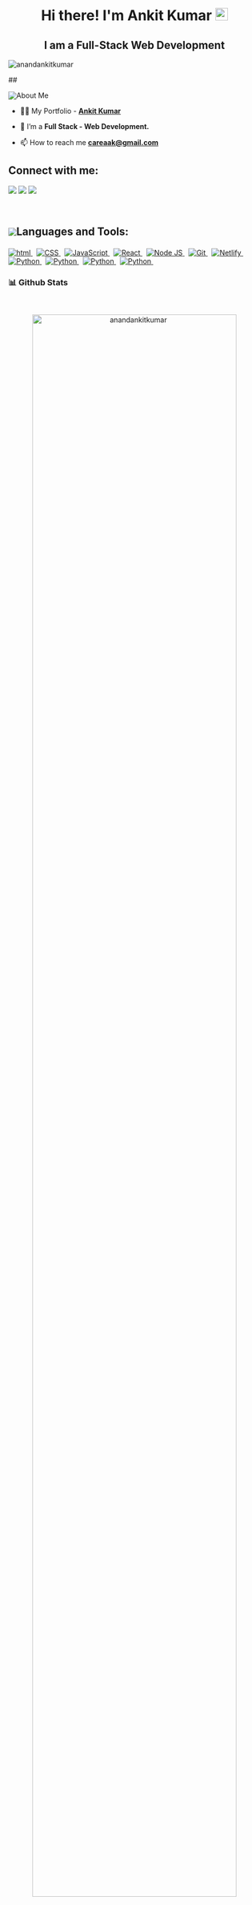 <h1 align="center">Hi there! I'm Ankit Kumar <img src="https://media.giphy.com/media/hvRJCLFzcasrR4ia7z/giphy.gif" width="25px"> </h1>
<h2 align="center">I am a Full-Stack Web Development  </h2>
<p align="left"> <img src="https://komarev.com/ghpvc/?username=anandankitkumar1&label=Profile%20views&color=0e75b6&style=flat" alt="anandankitkumar" /> </p>
<!-- <p><img src="https://komarev.com/ghpvc/?username=anandankitkumar1&label=PROFILE+VIEWS"/> </p> -->
## <p style="display:flex; align-items: center"> <img src="https://img.icons8.com/color/48/000000/user-male-circle--v2.png"/> About Me </p> 

- 👨‍💻 My Portfolio - **[Ankit Kumar](https://anandankitkumar1.github.io/)**

- 🌱 I’m a **Full Stack - Web Development.**

- 📫 How to reach me **careaak@gmail.com**

## Connect with me:

<p align="left">
<a href='https://anandankitkumar1.github.io/'><img src="https://img.icons8.com/fluent/48/000000/portfolio.png"/></a>
<a href = "https://linkedin.com/in/anandankitkumar"><img src="https://img.icons8.com/fluent/48/000000/linkedin.png"/></a>
<a href = "https://twitter.com/anandankitkumar"><img src="https://img.icons8.com/fluent/48/000000/twitter.png"/></a>
</p>

<br/>

## <p style="display:flex; align-items: center"> <img src="https://img.icons8.com/color/48/000000/source-code.png"/> Languages and Tools:</p> 

<p>

   <a href="#"> <img src="https://img.shields.io/badge/HTML-orange?style=for-the-badge&labelColor=black&logo=html5&logoColor=orange" alt="html"/> </a> &nbsp;
   <a href="#"> <img src="https://img.shields.io/badge/CSS-blue?style=for-the-badge&labelColor=black&logo=css3&logoColor=blue" alt="CSS"/> </a> &nbsp;
   <a href="#"> <img src="https://img.shields.io/badge/-Javascript-F0DB4F?style=for-the-badge&labelColor=black&logo=javascript&logoColor=F0DB4F" alt="JavaScript"/> </a> &nbsp;
   <a href="#"> <img src="https://img.shields.io/badge/-React-61DBFB?style=for-the-badge&labelColor=black&logo=react&logoColor=61DBFB" alt="React"/> </a> &nbsp;
   <a href="#"> <img src="https://img.shields.io/badge/-Nodejs-609857?style=for-the-badge&labelColor=black&logo=node.js&logoColor=609857" alt="Node JS"/> </a> &nbsp;
   <a href="#"> <img src="https://img.shields.io/badge/Git-F05032?style=for-the-badge&labelColor=black&logo=git&logoColor=white" alt="Git"/> </a> &nbsp;
   <a href="#"> <img src="https://img.shields.io/badge/Netlify-00C7B7?style=for-the-badge&labelColor=black&logo=netlify&logoColor=white" alt="Netlify"/> </a> &nbsp;
   <a href="#"> <img src="https://img.shields.io/badge/Python-14354C?style=for-the-badge&labelColor=black&logo=python&logoColor=white" alt="Python"/> </a> &nbsp;
   <a href="#"> <img src="https://img.shields.io/badge/Mongodb-14354C?style=for-the-badge&labelColor=black&logo=Mongodb&logoColor=white" alt="Python"/> </a> &nbsp;
   <a href="#"> <img src="https://img.shields.io/badge/Express-14354C?style=for-the-badge&labelColor=green&logo=Express&logoColor=red" alt="Python"/> </a> &nbsp;
   <a href="#"> <img src="https://img.shields.io/badge/java-14354C?style=for-the-badge&labelColor=red&logo=java&logoColor=white" alt="Python"/> </a> &nbsp;
   
</p>

<h3>📊 Github Stats</h3>
<br/>

<p align="center"><img align="center" width="90%" src="https://github-readme-streak-stats.herokuapp.com/?user=anandankitkumar&show_icons=true&locale=en&theme=tokyonight" alt="anandankitkumar" /></p>


<p align="center">&nbsp;<img align="center" width="90%" src="https://github-readme-stats.vercel.app/api?username=anandankitkumar&show_icons=true&locale=en&theme=tokyonight" alt="anandankitkumar" /></p>

<div class="graph-1">
  <p align="center"><a href="https://github.com/anandankitkumar"><img align="center" width="90%"
     src="https://github-profile-summary-cards.vercel.app/api/cards/profile-details?username=anandankitkumar1&amp;theme=dracula&amp;bg_color=0D1117"/></a>
  </p>
</div>

<h3 align="center">
 Show some ❤️ by starring some of the repositories!
</h3>
<br>

<h3 align="center"> 
  Visitor count <br>
  <img src="https://profile-counter.glitch.me/anandankitkumar1/count.svg" />
</h3>
